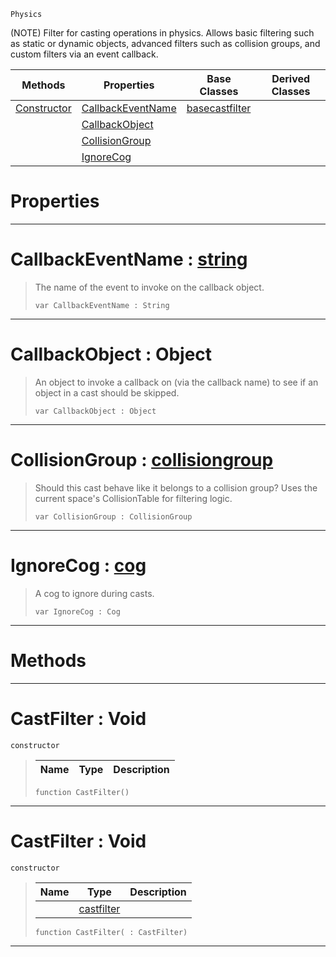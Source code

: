  `Physics`

(NOTE) Filter for casting operations in physics. Allows basic filtering such as static or dynamic objects, advanced filters such as collision groups, and custom filters via an event callback.

|Methods|Properties|Base Classes|Derived Classes|
|---|---|---|---|
|[ Constructor](https://github.com/PlasmaEngine/PlasmaDocs/tree/master/docs/C%2B%2B/code_reference/class_reference/castfilter.markdown#castfilter-void)|[ CallbackEventName](https://github.com/PlasmaEngine/PlasmaDocs/tree/master/docs/C%2B%2B/code_reference/class_reference/castfilter.markdown#callbackeventname-plasma-e)|[basecastfilter](https://github.com/PlasmaEngine/PlasmaDocs/tree/master/docs/C%2B%2B/code_reference/class_reference/basecastfilter.markdown)| |
| |[ CallbackObject](https://github.com/PlasmaEngine/PlasmaDocs/tree/master/docs/C%2B%2B/code_reference/class_reference/castfilter.markdown#callbackobject-object)| | |
| |[ CollisionGroup](https://github.com/PlasmaEngine/PlasmaDocs/tree/master/docs/C%2B%2B/code_reference/class_reference/castfilter.markdown#collisiongroup-plasma-engi)| | |
| |[ IgnoreCog](https://github.com/PlasmaEngine/PlasmaDocs/tree/master/docs/C%2B%2B/code_reference/class_reference/castfilter.markdown#ignorecog-plasma-engine-do)| | |


 #  Properties


---  
 #  CallbackEventName : [string](https://github.com/PlasmaEngine/PlasmaDocs/tree/master/docs/C%2B%2B/code_reference/lightning_base_types/string.markdown)

> The name of the event to invoke on the callback object.
> ``` lang=cpp, name=Lightning
> var CallbackEventName : String


---  
 #  CallbackObject : Object

> An object to invoke a callback on (via the callback name) to see if an object in a cast should be skipped.
> ``` lang=cpp, name=Lightning
> var CallbackObject : Object


---  
 #  CollisionGroup : [collisiongroup](https://github.com/PlasmaEngine/PlasmaDocs/tree/master/docs/C%2B%2B/code_reference/class_reference/collisiongroup.markdown)

> Should this cast behave like it belongs to a collision group? Uses the current space's CollisionTable for filtering logic.
> ``` lang=cpp, name=Lightning
> var CollisionGroup : CollisionGroup


---  
 #  IgnoreCog : [cog](https://github.com/PlasmaEngine/PlasmaDocs/tree/master/docs/C%2B%2B/code_reference/class_reference/cog.markdown)

> A cog to ignore during casts.
> ``` lang=cpp, name=Lightning
> var IgnoreCog : Cog


---  
 #  Methods


---  
 #  CastFilter : Void

 `constructor`

> 
> |Name|Type|Description|
> |---|---|---|
> ``` lang=cpp, name=Lightning
> function CastFilter()
> ``` 


---  
 #  CastFilter : Void

 `constructor`

> 
> |Name|Type|Description|
> |---|---|---|
> ||[castfilter](https://github.com/PlasmaEngine/PlasmaDocs/tree/master/docs/C%2B%2B/code_reference/class_reference/castfilter.markdown)| |
> ``` lang=cpp, name=Lightning
> function CastFilter( : CastFilter)
> ``` 


---  
 

 